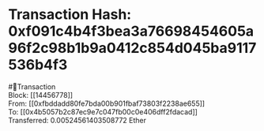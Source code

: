 
Transaction Hash: 0xf091c4b4f3bea3a76698454605a96f2c98b1b9a0412c854d045ba9117536b4f3
====================================================================================
  
#💸Transaction  
Block: [[14456778]]  
From: [[0xfbddadd80fe7bda00b901fbaf73803f2238ae655]]  
To: [[0x4b5057b2c87ec9e7c047fb00c0e406dff2fdacad]]  
Transferred: 0.00524561403508772 Ether